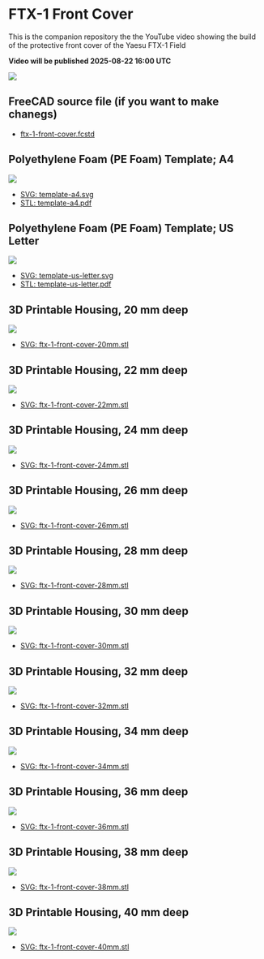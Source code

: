 # FTX-1 Front Cover

This is the companion repository the the YouTube video showing the build of the protective front cover of the Yaesu FTX-1 Field

**Video will be published 2025-08-22 16:00 UTC**

[![](ftx-1-protective-cover.png)](https://youtu.be/JYeVUW09L0U)

## FreeCAD source file (if you want to make chanegs)

- [ftx-1-front-cover.fcstd](<ftx-1-front-cover.fcstd>)

## Polyethylene Foam (PE Foam) Template; A4

![](template-a4.png)

- [SVG: template-a4.svg](<template-a4.svg>)
- [STL: template-a4.pdf](<template-a4.pdf>)

## Polyethylene Foam (PE Foam) Template; US Letter

![](template-us-letter.png)

- [SVG: template-us-letter.svg](<template-us-letter.svg>)
- [STL: template-us-letter.pdf](<template-us-letter.pdf>)

## 3D Printable Housing, 20 mm deep

![](ftx-1-front-cover-20mm.png)

- [SVG: ftx-1-front-cover-20mm.stl](<ftx-1-front-cover-20mm.stl>)

## 3D Printable Housing, 22 mm deep

![](ftx-1-front-cover-22mm.png)

- [SVG: ftx-1-front-cover-22mm.stl](<ftx-1-front-cover-22mm.stl>)

## 3D Printable Housing, 24 mm deep

![](ftx-1-front-cover-24mm.png)

- [SVG: ftx-1-front-cover-24mm.stl](<ftx-1-front-cover-24mm.stl>)

## 3D Printable Housing, 26 mm deep

![](ftx-1-front-cover-26mm.png)

- [SVG: ftx-1-front-cover-26mm.stl](<ftx-1-front-cover-26mm.stl>)

## 3D Printable Housing, 28 mm deep

![](ftx-1-front-cover-28mm.png)

- [SVG: ftx-1-front-cover-28mm.stl](<ftx-1-front-cover-28mm.stl>)

## 3D Printable Housing, 30 mm deep

![](ftx-1-front-cover-30mm.png)

- [SVG: ftx-1-front-cover-30mm.stl](<ftx-1-front-cover-30mm.stl>)

## 3D Printable Housing, 32 mm deep

![](ftx-1-front-cover-32mm.png)

- [SVG: ftx-1-front-cover-32mm.stl](<ftx-1-front-cover-32mm.stl>)

## 3D Printable Housing, 34 mm deep

![](ftx-1-front-cover-34mm.png)

- [SVG: ftx-1-front-cover-34mm.stl](<ftx-1-front-cover-34mm.stl>)

## 3D Printable Housing, 36 mm deep

![](ftx-1-front-cover-36mm.png)

- [SVG: ftx-1-front-cover-36mm.stl](<ftx-1-front-cover-36mm.stl>)

## 3D Printable Housing, 38 mm deep

![](ftx-1-front-cover-38mm.png)

- [SVG: ftx-1-front-cover-38mm.stl](<ftx-1-front-cover-38mm.stl>)

## 3D Printable Housing, 40 mm deep

![](ftx-1-front-cover-40mm.png)

- [SVG: ftx-1-front-cover-40mm.stl](<ftx-1-front-cover-40mm.stl>)

